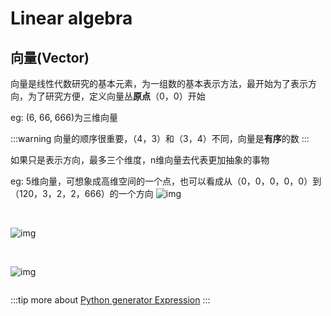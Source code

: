 # Linear algebra

## 向量(Vector)

向量是线性代数研究的基本元素，为一组数的基本表示方法，最开始为了表示方向，为了研究方便，定义向量丛**原点**（0，0）开始

eg: (6, 66, 666)为三维向量

:::warning
向量的顺序很重要，（4，3）和（3，4）不同，向量是**有序**的数
:::

如果只是表示方向，最多三个维度，n维向量去代表更加抽象的事物

eg: 5维向量，可想象成高维空间的一个点，也可以看成从（0，0，0，0，0）到（120，3，2，2，666）的一个方向
![img](~@pic/img/vector-1.png)

</br>

![img](~@pic/img/vector-2.png)

</br>

![img](~@pic/img/vector-3.png)

```python

```

:::tip
more about [Python generator Expression](../../back-end/Python/generator.md)
:::